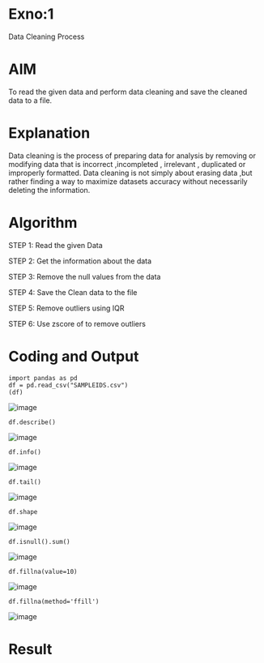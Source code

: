 # Exno:1
Data Cleaning Process

# AIM
To read the given data and perform data cleaning and save the cleaned data to a file.

# Explanation
Data cleaning is the process of preparing data for analysis by removing or modifying data that is incorrect ,incompleted , irrelevant , duplicated or improperly formatted. Data cleaning is not simply about erasing data ,but rather finding a way to maximize datasets accuracy without necessarily deleting the information.

# Algorithm
STEP 1: Read the given Data

STEP 2: Get the information about the data

STEP 3: Remove the null values from the data

STEP 4: Save the Clean data to the file

STEP 5: Remove outliers using IQR

STEP 6: Use zscore of to remove 
outliers

# Coding and Output
```
import pandas as pd
df = pd.read_csv("SAMPLEIDS.csv")
(df)
```
![image](https://github.com/DEEPAK2200233/exno1/assets/118707676/298c22ea-2356-44a2-b9ca-6c9ee6c49788)

```
df.describe()
```
![image](https://github.com/DEEPAK2200233/exno1/assets/118707676/b1a256d4-d78b-4b3f-b9d6-bb646a707ff1)
```
df.info()
```
![image](https://github.com/DEEPAK2200233/exno1/assets/118707676/90f9c423-3ebc-458f-ab47-62397130c31f)
```
df.tail()
```
![image](https://github.com/DEEPAK2200233/exno1/assets/118707676/812d6a84-477c-46a3-b831-2b7442c48c5a)
```
df.shape
```
![image](https://github.com/DEEPAK2200233/exno1/assets/118707676/90b27198-bd5d-429f-bbf1-5eaac6c17695)
```
df.isnull().sum()
```
![image](https://github.com/DEEPAK2200233/exno1/assets/118707676/d17fd7c5-670c-4374-9143-fcabd9f1e684)
```
df.fillna(value=10)
```
![image](https://github.com/DEEPAK2200233/exno1/assets/118707676/d79cb2ac-90c9-4508-9c65-c0c92055f3a6)
```
df.fillna(method='ffill')
```
![image](https://github.com/DEEPAK2200233/exno1/assets/118707676/d3b37a20-81a7-4f49-8a18-1b19fa486184)

# Result
          
